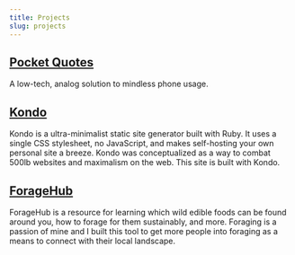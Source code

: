 ```yaml
---
title: Projects
slug: projects
---
```


## [Pocket Quotes](quotes.html)

A low-tech, analog solution to mindless phone usage.

## [Kondo](https://gokondo.io)

Kondo is a ultra-minimalist static site generator built with Ruby. It uses a single CSS stylesheet, no JavaScript, and makes self-hosting your own personal site a breeze. Kondo was conceptualized as a way to combat 500lb websites and maximalism on the web. This site is built with Kondo.

## [ForageHub](https://foragehub.com)

ForageHub is a resource for learning which wild edible foods can be found around you, how to forage for them sustainably, and more. Foraging is a passion of mine and I built this tool to get more people into foraging as a means to connect with their local landscape.
